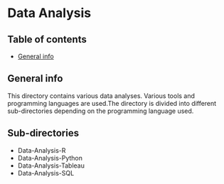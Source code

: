 # Data Analysis

## Table of contents
* [General info](#general-info)

## General info
This directory contains various data analyses. Various tools and programming languages are used.The directory is divided into different sub-directories depending on the programming language used.

## Sub-directories
* Data-Analysis-R
* Data-Analysis-Python
* Data-Analysis-Tableau
* Data-Analysis-SQL
